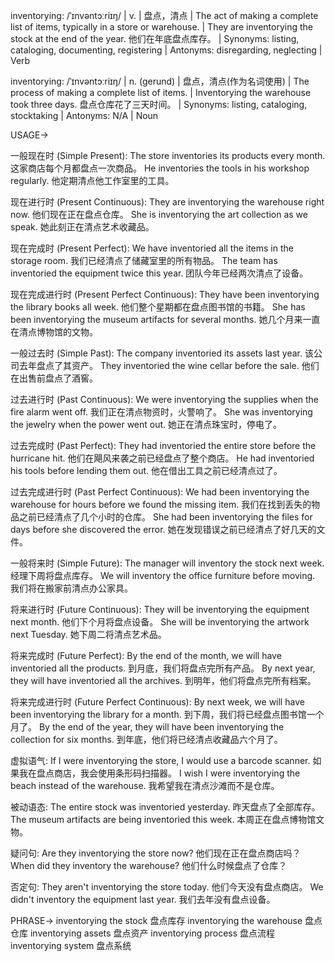 inventorying: /ˈɪnvəntɔːriɪŋ/ | v. | 盘点，清点 | The act of making a complete list of items, typically in a store or warehouse. |  They are inventorying the stock at the end of the year.  他们在年底盘点库存。 | Synonyms: listing, cataloging, documenting, registering | Antonyms: disregarding, neglecting | Verb

inventorying: /ˈɪnvəntɔːriɪŋ/ | n. (gerund) | 盘点，清点(作为名词使用) | The process of making a complete list of items. | Inventorying the warehouse took three days.  盘点仓库花了三天时间。 | Synonyms: listing, cataloging, stocktaking | Antonyms: N/A | Noun


USAGE->

一般现在时 (Simple Present):
The store inventories its products every month.  这家商店每个月都盘点一次商品。
He inventories the tools in his workshop regularly. 他定期清点他工作室里的工具。

现在进行时 (Present Continuous):
They are inventorying the warehouse right now.  他们现在正在盘点仓库。
She is inventorying the art collection as we speak. 她此刻正在清点艺术收藏品。

现在完成时 (Present Perfect):
We have inventoried all the items in the storage room.  我们已经清点了储藏室里的所有物品。
The team has inventoried the equipment twice this year.  团队今年已经两次清点了设备。


现在完成进行时 (Present Perfect Continuous):
They have been inventorying the library books all week.  他们整个星期都在盘点图书馆的书籍。
She has been inventorying the museum artifacts for several months.  她几个月来一直在清点博物馆的文物。


一般过去时 (Simple Past):
The company inventoried its assets last year.  该公司去年盘点了其资产。
They inventoried the wine cellar before the sale. 他们在出售前盘点了酒窖。


过去进行时 (Past Continuous):
We were inventorying the supplies when the fire alarm went off.  我们正在清点物资时，火警响了。
She was inventorying the jewelry when the power went out.  她正在清点珠宝时，停电了。


过去完成时 (Past Perfect):
They had inventoried the entire store before the hurricane hit.  他们在飓风来袭之前已经盘点了整个商店。
He had inventoried his tools before lending them out. 他在借出工具之前已经清点过了。


过去完成进行时 (Past Perfect Continuous):
We had been inventorying the warehouse for hours before we found the missing item.  我们在找到丢失的物品之前已经清点了几个小时的仓库。
She had been inventorying the files for days before she discovered the error.  她在发现错误之前已经清点了好几天的文件。


一般将来时 (Simple Future):
The manager will inventory the stock next week.  经理下周将盘点库存。
We will inventory the office furniture before moving. 我们将在搬家前清点办公家具。


将来进行时 (Future Continuous):
They will be inventorying the equipment next month.  他们下个月将盘点设备。
She will be inventorying the artwork next Tuesday. 她下周二将清点艺术品。


将来完成时 (Future Perfect):
By the end of the month, we will have inventoried all the products.  到月底，我们将盘点完所有产品。
By next year, they will have inventoried all the archives. 到明年，他们将盘点完所有档案。


将来完成进行时 (Future Perfect Continuous):
By next week, we will have been inventorying the library for a month.  到下周，我们将已经盘点图书馆一个月了。
By the end of the year, they will have been inventorying the collection for six months. 到年底，他们将已经清点收藏品六个月了。


虚拟语气:
If I were inventorying the store, I would use a barcode scanner.  如果我在盘点商店，我会使用条形码扫描器。
I wish I were inventorying the beach instead of the warehouse. 我希望我在清点沙滩而不是仓库。



被动语态:
The entire stock was inventoried yesterday.  昨天盘点了全部库存。
The museum artifacts are being inventoried this week.  本周正在盘点博物馆文物。


疑问句:
Are they inventorying the store now?  他们现在正在盘点商店吗？
When did they inventory the warehouse?  他们什么时候盘点了仓库？


否定句:
They aren't inventorying the store today.  他们今天没有盘点商店。
We didn't inventory the equipment last year.  我们去年没有盘点设备。


PHRASE->
inventorying the stock  盘点库存
inventorying the warehouse  盘点仓库
inventorying assets  盘点资产
inventorying process  盘点流程
inventorying system  盘点系统
